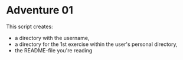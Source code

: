 # Adventure 01

This script creates:
 - a directory with the username,
 - a directory for the 1st exercise within the user's personal directory,
 - the README-file you're reading
